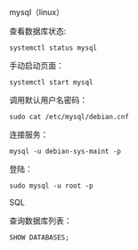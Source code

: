 mysql（linux）
  
查看数据库状态:  
  
    systemctl status mysql  


手动启动页面：

    systemctl start mysql  


调用默认用户名密码：

    sudo cat /etc/mysql/debian.cnf  
  

连接服务：

    mysql -u debian-sys-maint -p  
    
登陆：

    sudo mysql -u root -p  

    

SQL


查询数据库列表：

    SHOW DATABASES;

